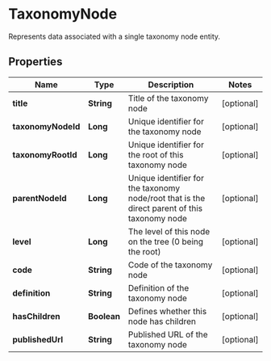 

# TaxonomyNode

Represents data associated with a single taxonomy node entity.

## Properties

| Name | Type | Description | Notes |
|------------ | ------------- | ------------- | -------------|
|**title** | **String** | Title of the taxonomy node |  [optional] |
|**taxonomyNodeId** | **Long** | Unique identifier for the taxonomy node |  [optional] |
|**taxonomyRootId** | **Long** | Unique identifier for the root of this taxonomy node |  [optional] |
|**parentNodeId** | **Long** | Unique identifier for the taxonomy node/root that is the direct parent of this taxonomy node |  [optional] |
|**level** | **Long** | The level of this node on the tree (0 being the root) |  [optional] |
|**code** | **String** | Code of the taxonomy node |  [optional] |
|**definition** | **String** | Definition of the taxonomy node |  [optional] |
|**hasChildren** | **Boolean** | Defines whether this node has children |  [optional] |
|**publishedUrl** | **String** | Published URL of the taxonomy node |  [optional] |




